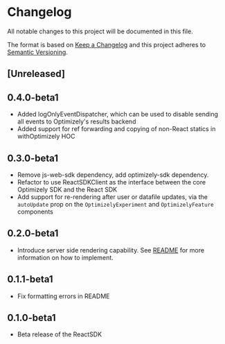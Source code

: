 # Changelog
All notable changes to this project will be documented in this file.

The format is based on [Keep a Changelog](http://keepachangelog.com/en/1.0.0/)
and this project adheres to [Semantic Versioning](http://semver.org/spec/v2.0.0.html).

## [Unreleased]

## 0.4.0-beta1
* Added logOnlyEventDispatcher, which can be used to disable sending all events to Optimizely's results backend
* Added support for ref forwarding and copying of non-React statics in withOptimizely HOC

## 0.3.0-beta1
* Remove js-web-sdk dependency, add optimizely-sdk dependency.
* Refactor to use ReactSDKClient as the interface between the core Optimizely SDK and the React SDK
* Add support for re-rendering after user or datafile updates, via the `autoUpdate` prop on the `OptimizelyExperiment` and `OptimizelyFeature` components

## 0.2.0-beta1
* Introduce server side rendering capability.  See [README](./README.md) for more information on how to implement.

## 0.1.1-beta1
* Fix formatting errors in README

## 0.1.0-beta1
* Beta release of the ReactSDK

